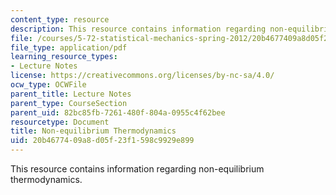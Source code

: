 ```yaml
---
content_type: resource
description: This resource contains information regarding non-equilibrium thermodynamics.
file: /courses/5-72-statistical-mechanics-spring-2012/20b4677409a8d05f23f1598c9929e899_MIT5_72S12_master2.pdf
file_type: application/pdf
learning_resource_types:
- Lecture Notes
license: https://creativecommons.org/licenses/by-nc-sa/4.0/
ocw_type: OCWFile
parent_title: Lecture Notes
parent_type: CourseSection
parent_uid: 82bc85fb-7261-480f-804a-0955c4f62bee
resourcetype: Document
title: Non-equilibrium Thermodynamics
uid: 20b46774-09a8-d05f-23f1-598c9929e899
---
```

This resource contains information regarding non-equilibrium thermodynamics.